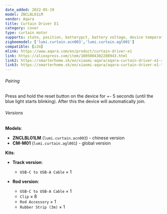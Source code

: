 ```yaml
---
date_added: 2022-05-19
model: ZNCLBL01LM
vendor: Aqara
title: Curtain Driver E1
category: cover
type: curtain motor
supports: state, position, batterypct, battery voltage, device temperature, action, motor state, running, hooks state, target position, power source, charging
zigbeemodel: ['lumi.curtain.acn003','lumi.curtain.agl001']
compatible: [z2m]
mlink: https://www.aqara.com/en/product/curtain-driver-e1
link: https://aliexpress.com/item/1005004302280943.html
link2: https://smarterhome.sk/en/xiaomi-aqara/aqara-curtain-driver-e1-rod-version-cm-m01-1219.html
link3: https://smarterhome.sk/en/xiaomi-aqara/aqara-curtain-driver-e1-track-version-cm-m01-1279.html
---
```


###### Pairing
Press and hold the reset button on the device for +- 5 seconds (until the blue light starts blinking).
After this the device will automatically join.

###### Versions

**Models**:
- **ZNCLBL01LM** (`lumi.curtain.acn003`) - chinese version
- **CM-M01** (`lumi.curtain.agl001`) - global version

**Kits**:
- **Track version**:
  - `USB-C to USB-A Cable` × 1

- **Rod version**:
  - `USB-C to USB-A Cable` × 1
  - `Clip` × 8
  - `Rod Accessory` × 1
  - `Rubber Strip (3m)` × 1